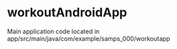 # workoutAndroidApp
Main application code located in app/src/main/java/com/example/samps_000/workoutapp
